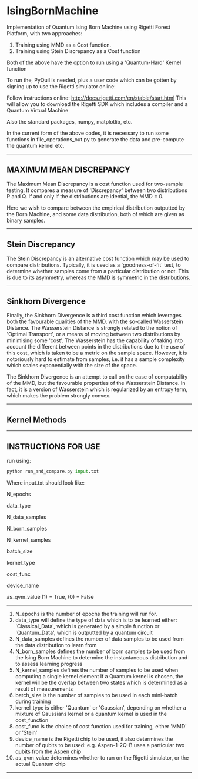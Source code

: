 # IsingBornMachine
Implementation of Quantum Ising Born Machine using Rigetti Forest Platform, with two approaches: 
1. Training using MMD as a Cost function.
2. Training using Stein Discrepancy as a Cost function

Both of the above have the option to run using a 'Quantum-Hard' Kernel function

To run the, PyQuil is needed, plus a user code which can be gotten by signing up to use the Rigetti simulator online:

Follow instructions online:
http://docs.rigetti.com/en/stable/start.html
This will allow you to download the Rigetti SDK which includes a compiler and a Quantum Virtual Machine

Also the standard packages, numpy, matplotlib, etc.

In the current form of the above codes, it is necessary to run some functions in
file_operations_out.py to generate the data and pre-compute the quantum kernel etc.

---------------------------------------------------------------------------------------------
MAXIMUM MEAN DISCREPANCY
----------------------------------------------------------------------------------------------
The Maximum Mean Discrepancy is a cost function used for two-sample testing. It compares a measure
of 'Discrepancy' between two distributions P and Q. If and only if the distributions are idential, 
the MMD = 0.

Here we wish to compare between the empirical distribution outputted by the Born Machine, and 
some data distribution, both of which are given as binary samples.

---------------------------------------------------------------------------------------------
Stein Discrepancy
----------------------------------------------------------------------------------------------
The Stein Discrepancy is an alternative cost function which may be used to compare distributions.
Typically, it is used as a 'goodness-of-fit' test, to determine whether samples come from a 
particular distribution or not. This is due to its asymmetry, whereas the MMD is symmetric in 
the distributions.

---------------------------------------------------------------------------------------------
Sinkhorn Divergence
----------------------------------------------------------------------------------------------

Finally, the Sinkhorn Divergence is a third cost function which leverages both the favourable 
qualities of the MMD, with the so-called Wasserstein Distance. The Wasserstein Distance is 
strongly related to the notion of 'Optimal Transport', or a means of moving between two 
distributions by minimising some 'cost'. The Wasserstein has the capability of taking into 
account the different between points in the distributions due to the use of this cost, which 
is taken to be a metric on the sample space. However, it is notoriously hard to estimate from 
samples, i.e. it has a sample complexity which scales exponentially with the size of the space.

The Sinkhorn Divergence is an attempt to call on the ease of computability of the MMD, but the 
favourable properties of the Wasserstein Distance. In fact, it is a version of Wasserstein which
is regularized by an entropy term, which makes the problem strongly convex. 

---------------------------------------------------------------------------------------------
Kernel Methods
---------------------------------------------------------------------------------------------

---------------------------------------------------------------------------------------------
INSTRUCTIONS FOR USE
---------------------------------------------------------------------------------------------

run using:

```python
python run_and_compare.py input.txt
```

Where input.txt should look like:

N_epochs   

data_type

N_data_samples

N_born_samples

N_kernel_samples

batch_size

kernel_type

cost_func

device_name

as_qvm_value (1) = True, (0) = False

--------------------------------------------------------------------------------
1. N_epochs is the number of epochs the training will run for.
2. data_type will define the type of data which is to be learned either:
  'Classical_Data', which is generated by a simple function or 
  'Quantum_Data', which is outputted by a quantum circuit
3. N_data_samples defines the number of data samples to be used from the data distribution 
                to learn from
4. N_born_samples defines the number of born samples to be used from the Ising Born Machine
              to determine the instantaneous distribution and to assess learning progress
5. N_kernel_samples defines the number of samples to be used when computing a single kernel element
                 If a Quantum kernel is chosen, the kernel will be the overlap between two states
                 which is determined as a result of measurements
6. batch_size is the number of samples to be used in each mini-batch during training
7. kernel_type is either 'Quantum' or 'Gaussian', depending on whether a mixture of Gaussians kernel or a 
               quantum kernel is used in the cost_function         
8. cost_func is the choice of cost function used for training, either 'MMD' or 'Stein'
9. device_name is the Rigetti chip to be used, it also determines the number of qubits to be used:
            e.g. Aspen-1-2Q-B uses a particular two qubits from the Aspen chip
10. as_qvm_value determines whether to run on the Rigetti simulator, or the actual Quantum chip

--------------------------------------------------------------------------------------------


